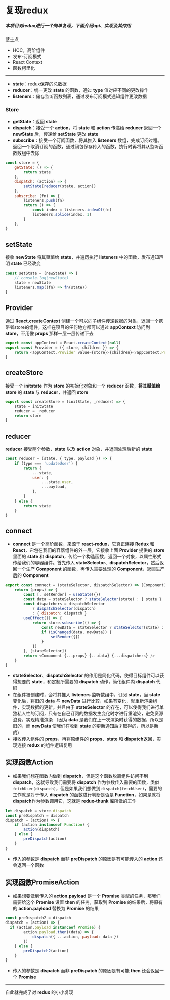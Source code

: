 # 复现redux
##### 本项目对redux进行一个简单复现，下面介绍api、实现及其作用
芝士点
- HOC，高阶组件
- 发布-订阅模式
- React  Context
- 函数柯里化
---

- **state**：redux保存的总数据
- **reducer**：统一更改 **state** 的函数，通过 **type** 值对应不同的更改操作
- **listeners**：储存监听函数列表，通过发布订阅模式通知组件更改数据

### Store
- **getState**：返回 **state**
- **dispatch**：接受一个 **action**，将 **state** 和 **action** 传递给 **reducer** 返回一个 **newState** 后，传递给 **setState** 更改 **state**
- **subscribe**：接受一个订阅函数，将其推入 **listeners** 数组，完成订阅过程。返回一个取消订阅的函数，通过闭包保存传入的函数，执行时再将其从监听函数数组中去除
``` javaScript
const store = {
	getState: () => {
		return state
	},
	dispatch: (action) => {
		setState(reducer(state, action))
	},
	subscribe: (fn) => {
		listeners.push(fn)
		return () => {
			const index = listeners.indexOf(fn)
			listeners.splice(index, 1)
		}
	},
}
```

## setState
接收 **newState** 将其赋值给 **state**，并遍历执行 **listeners** 中的函数，发布通知声明  **state** 已经改变

```javaScript
const setState = (newState) => {
	// console.log(newState)
	state = newState
	listeners.map((fn) => fn(state))
}
```

## Provider
通过 **React.createContext** 创建一个可以向子组件传递数据的对象，返回一个携带者store的组件，这样在项目的任何地方都可以通过 **appContext** 访问到 **store**，不用像 **props** 那样一层一层传递下去

``` javaScript
export const appContext = React.createContext(null)
export const Provider = ({ store, children }) => {
	return <appContext.Provider value={store}>{children}</appContext.Provider>
}
```

## createStore
接受一个 **initstate** 作为 **store** 的初始化对象和一个 **reducer** 函数，**将其赋值给store** 的 **state** 与 **reducer**，并返回 **store**

``` javaScript
export const createStore = (initState, _reducer) => {
	state = initState
	reducer = _reducer
	return store
}
```

## reducer
**reducer** 接受两个参数，**state** 以及 **action** 对象，并返回处理后新的 **state**

``` javaScript
const reducer = (state, { type, payload }) => {
	if (type === 'updateUser') {
		return {
			...state,
			user: {
				...state.user,
				...payload,
			},
		}
	} else {
		return state
	}
}
```

## connect
- **connect** 是一个高阶函数，来源于 **react-redux**，它真正连接 **Redux** 和 **React**，它包在我们的容器组件的外一层，它接收上面 **Provider** 提供的 **store** 里面的 **state** 和 **dispatch**，传给一个构造函数，返回一个对象，以属性形式传给我们的容器组件。首先传入 **stateSelector**、**dispatchSelector**，然后返回一个生产 **Component** 的函数，再传入需要处理的 **Component**，返回生产后的 **Component**
``` javaScript
export const connect = (stateSelector, dispatchSelector) => (Component) => {
	return (props) => {
		const [, setRender] = useState({})
		const data = stateSelector ? stateSelector(state) : { state }
		const dispatchers = dispatchSelector
			? dispatchSelector(dispatch)
			: { dispatch: dispatch }
		useEffect(() => {
			return store.subscribe(() => {
				const newData = stateSelector ? stateSelector(state) : { state }
				if (isChanged(data, newData)) {
					setRender({})
				}
			})
		}, [stateSelector])
		return <Component {...props} {...data} {...dispatchers} />
	}
}
```
- **stateSelector**、**dispatchSelector** 的作用是简化代码，使得目标组件可以获得想要的  **state**，和定制所需要的 **dispatch** 动作，简化组件内 **dispatch** 代码
- 在组件被创建时，会将其推入 **listeners** 监听数组中，订阅 **state**，当 **state** 变化后，将旧的 **data** 与 **newData** 进行比较，如果有变化，就重新渲染组件，实现数据的更新。并且由于 **stateSelector** 的存在，可以使得我们进行单独私人性的订阅，只有在自己订阅的数据发生变化时才进行重渲染，避免资源浪费，实现精准渲染
（因为 **data** 是我们在上一次渲染时获得的数据，所以是旧的，而 **newData** 使我们在收到 **state** 的更新通知后才取得的，所以是新的）
- 接收传入组件的 **props**，再将原组件的 **props**、**state** 和 **dispatch**返回，实现连接 **redux** 的组件逻辑复用

## 实现函数Action
- 如果我们想在函数内做到 **dispatch**，但是这个函数脱离组件访问不到 **dispatch**，这就导致我们需要将 **dispatch** 作为参数传入需要的函数，类似 `fetchUser(dispatch)`，但是如果我们想做到 `dispatch(fetchUser)`，需要的工作就是对于传入 **dispatch** 的函数进行判断是否是 **Function**，如果是就将 **dispatch**作为参数调用它，这就是 **redux-thunk** 库所做的工作
``` javaScript
let dispatch = store.dispatch
const preDispatch = dispatch
dispatch = (action) => {
	if (action instanceof Function) {
		action(dispatch) 
	} else {
		preDispatch(action)
	}
}
```
- 传入的参数是 **dispatch** 而非 **preDispatch** 的原因是有可能传入的 **action** 还会返回一个函数

## 实现函数PromiseAction
- 如果想要做到传入的 **action.payload** 是一个 **Promise** 类型的任务，那我们需要给这个 **Promise** 设置 **then** 的任务，获取到 **Promise** 的结果后，将原有的 **action.payload** 替换为 **Promise** 的结果
``` javaScript
const preDispatch2 = dispatch
dispatch = (action) => {
  if (action.payload instanceof Promise) {
		action.payload.then((data) => {
			dispatch({ ...action, payload: data })
		})
	} else {
		preDispatch2(action)
	}
}
```
- 传入的参数是 **dispatch** 而非 **preDispatch** 的原因是有可能 **then** 还会返回一个 **Promise**

---
自此就完成了对 **redux** 的小小复现
